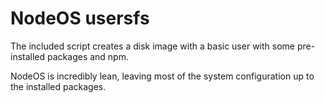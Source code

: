 # NodeOS usersfs

The included script creates a disk image with a basic user with some
pre-installed packages and npm.

NodeOS is incredibly lean, leaving most of the system configuration up to the installed packages.

